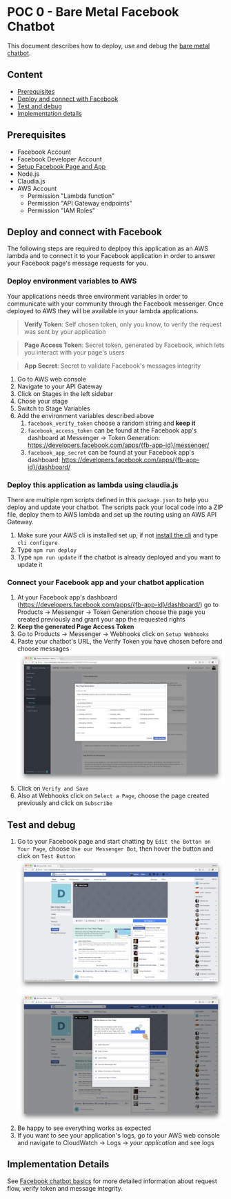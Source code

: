 # POC 0 - Bare Metal Facebook Chatbot

This document describes how to deploy, use and debug the [bare metal chatbot](../bare-metal_bot).

## Content

- [Prerequisites](#prerequisites)
- [Deploy and connect with Facebook](#deploy-and-connect-with-facebook)
- [Test and debug](#test-and-debug)
- [Implementation details](#implementation-details)

## Prerequisites

- Facebook Account
- Facebook Developer Account
- [Setup Facebook Page and App](../setup_facebook)
- Node.js
- Claudia.js
- AWS Account
  - Permission "Lambda function"
  - Permission "API Gateway endpoints"
  - Permission "IAM Roles"

## Deploy and connect with Facebook

The following steps are required to deplpoy this application as an AWS lambda and to connect it to your Facebook application in order to answer your Facebook page's message requests for you.

### Deploy environment variables to AWS

Your applications needs three environment variables in order to communicate with your community through the Facebook messenger. Once deployed to AWS they will be available in your lambda applications.

> **Verify Token**: Self chosen token, only you know, to verify the request was sent by your application

> **Page Access Token**: Secret token, generated by Facebook, which lets you interact with your page's users

> **App Secret**: Secret to validate Facebook's messages integrity

1. Go to AWS web console
2. Navigate to your API Gateway
3. Click on Stages in the left sidebar
4. Chose your stage
5. Switch to Stage Variables
6. Add the environment variables described above
    1. `facebook_verify_token` choose a random string and **keep it**
    2. `facebook_access_token` can be found at the Facebook app's dashboard at Messenger -> Token Generation: https://developers.facebook.com/apps/{fb-app-id}/messenger/
    3. `facebook_app_secret` can be found at your Facebook app's dashboard: https://developers.facebook.com/apps/{fb-app-id}/dashboard/

### Deploy this application as lambda using claudia.js

There are multiple npm scripts defined in this `package.json` to help you deploy and update your chatbot. The scripts pack your local code into a ZIP file, deploy them to AWS lambda and set up the routing using an AWS API Gateway.

1. Make sure your AWS cli is installed set up, if not [install the cli](https://aws.amazon.com/de/cli/) and type `cli configure`
2. Type `npm run deploy`
3. Type `npm run update` if the chatbot is already deployed and you want to update it

### Connect your Facebook app and your chatbot application

1. At your Facebook app's dashboard (https://developers.facebook.com/apps/{fb-app-id}/dashboard/) go to Products -> Messenger -> Token Generation choose the page you created previously and grant your app the requested rights
2. **Keep the generated Page Access Token**
3. Go to Products -> Messenger -> Webhooks click on `Setup Webhooks`
4. Paste your chatbot's URL, the Verify Token you have chosen before and choose messages 
![Add app webhook](./setup_webhook.png)
5. Click on `Verify and Save`
6. Also at Webhooks click on `Select a Page`, choose the page created previously and click on `Subscribe`

## Test and debug

1. Go to your Facebook page and start chatting by `Edit the Botton on Your Page`, choose `Use our Messenger Bot`, then hover the button and click on `Test Button`
![Edit the button](./edit_button.png)
![Use your bot](./use_bot.png)
2. Be happy to see everything works as expected
3. If you want to see your application's logs, go to your AWS web console and navigate to CloudWatch -> Logs -> *your application* and see logs


## Implementation Details

See [Facebook chatbot basics](../fb_chatbot_basics) for more detailed information about request flow, verify token and message integrity.
